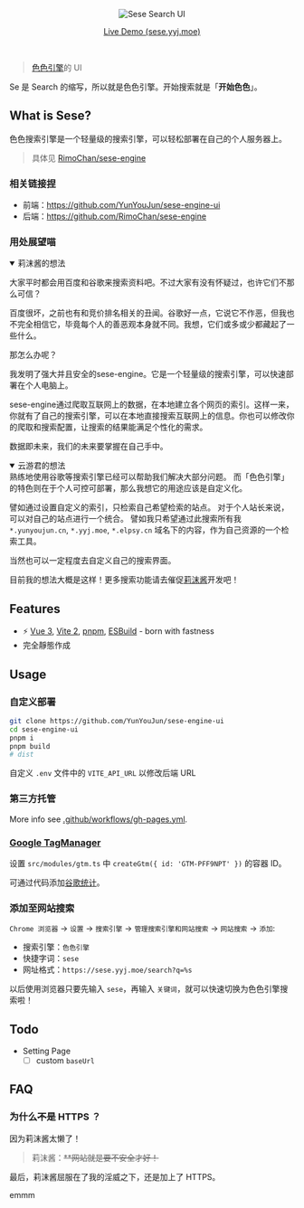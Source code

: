 <p align='center'>
  <img src='./public/sese-rimo-and-xiao-yun.png' alt='Sese Search UI' />
</p>

<p align='center'>
<a href="http://sese.yyj.moe/">Live Demo (sese.yyj.moe)</a>
</p>

<br>

> [色色引擎](https://github.com/RimoChan/sese-engine)的 UI

Se 是 Search 的缩写，所以就是色色引擎。开始搜索就是「**开始色色**」。

## What is Sese?

色色搜索引擎是一个轻量级的搜索引擎，可以轻松部署在自己的个人服务器上。

> 具体见 [RimoChan/sese-engine](https://github.com/RimoChan/sese-engine)

### 相关链接捏

- 前端：<https://github.com/YunYouJun/sese-engine-ui>
- 后端：<https://github.com/RimoChan/sese-engine>

### 用处展望喵

<details open>
<summary>莉沫酱的想法</summary>

大家平时都会用百度和谷歌来搜索资料吧。不过大家有没有怀疑过，也许它们不那么可信？

百度很坏，之前也有和竞价排名相关的丑闻。谷歌好一点，它说它不作恶，但我也不完全相信它，毕竟每个人的善恶观本身就不同。我想，它们或多或少都藏起了一些什么。

那怎么办呢？

我发明了强大并且安全的sese-engine。它是一个轻量级的搜索引擎，可以快速部署在个人电脑上。

sese-engine通过爬取互联网上的数据，在本地建立各个网页的索引。这样一来，你就有了自己的搜索引擎，可以在本地直接搜索互联网上的信息。你也可以修改你的爬取和搜索配置，让搜索的结果能满足个性化的需求。

数据即未来，我们的未来要掌握在自己手中。

</details>

<details open>
<summary>云游君的想法</summary>
熟练地使用谷歌等搜索引擎已经可以帮助我们解决大部分问题。
而「色色引擎」的特色则在于个人可控可部署，那么我想它的用途应该是自定义化。

譬如通过设置自定义的索引，只检索自己希望检索的站点。
对于个人站长来说，可以对自己的站点进行一个统合。
譬如我只希望通过此搜索所有我 `*.yunyoujun.cn`, `*.yyj.moe`, `*.elpsy.cn` 域名下的内容，作为自己资源的一个检索工具。

当然也可以一定程度去自定义自己的搜索界面。

目前我的想法大概是这样！更多搜索功能请去催促[莉沫酱](https://github.com/RimoChan/sese-engine)开发吧！
</details>

## Features

- ⚡️ [Vue 3](https://github.com/vuejs/vue-next), [Vite 2](https://github.com/vitejs/vite), [pnpm](https://pnpm.js.org/), [ESBuild](https://github.com/evanw/esbuild) - born with fastness
- 完全靜態作成

## Usage

### 自定义部署

```bash
git clone https://github.com/YunYouJun/sese-engine-ui
cd sese-engine-ui
pnpm i
pnpm build
# dist
```

自定义 `.env` 文件中的 `VITE_API_URL` 以修改后端 URL

### 第三方托管

More info see [.github/workflows/gh-pages.yml](https://github.com/YunYouJun/sese-engine-ui/blob/main/.github/workflows/gh-pages.yml).

### [Google TagManager](https://tagmanager.google.com/)

设置 `src/modules/gtm.ts` 中 `createGtm({ id: 'GTM-PFF9NPT' })` 的容器 ID。

可通过代码添加[谷歌统计](https://analytics.google.com/)。

### 添加至网站搜索

`Chrome 浏览器` -> `设置` -> `搜索引擎` -> `管理搜索引擎和网站搜索` -> `网站搜索` -> `添加`:

- 搜索引擎：`色色引擎`
- 快捷字词：`sese`
- 网址格式：`https://sese.yyj.moe/search?q=%s`

以后使用浏览器只要先输入 `sese`，再输入 `关键词`，就可以快速切换为色色引擎搜索啦！

## Todo

- Setting Page
  - [ ] custom `baseUrl`

## FAQ

### 为什么~~不~~是 HTTPS ？

因为莉沫酱太懒了！

> 莉沫酱：~~**网站就是要不安全才好！~~

最后，莉沫酱屈服在了我的淫威之下，还是加上了 HTTPS。




emmm
